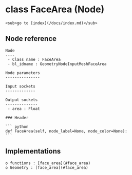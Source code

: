 # class FaceArea (Node)

    <sub>go to [index](/docs/index.md)</sub>
    
## Node reference

    Node
    ----
     - Class name : FaceArea
     - bl_idname : GeometryNodeInputMeshFaceArea
    
    Node parameters
    ---------------
    
    Input sockets
    -------------
    
    Output sockets
    --------------
     - area : Float
    
    ### Header

    ``` python
    def FaceArea(self, node_label=None, node_color=None):
    ```
    
## Implementations

    o functions : [face_area](#face_area)
    o Geometry : [face_area](#face_area) 
    
    